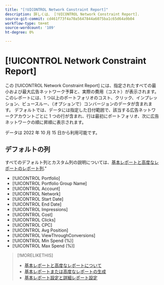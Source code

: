 ```yaml
---
title: "[!UICONTROL Network Constraint Report]"
description: 詳しくは、 [!UICONTROL Network Constraint Report].
source-git-commit: cd461f73f4a70a5647844a6075ba1c65d64a9b04
workflow-type: tm+mt
source-wordcount: '109'
ht-degree: 0%

---
```


# [!UICONTROL Network Constraint Report]

この [!UICONTROL Network Constraint Report] には、指定されたすべての最小および最大広告ネットワーク予算と、実際の費用（コスト）が表示されます。 このレポートには、1 つ以上のポートフォリオのコスト、クリック、インプレッション、ビュースルー、（オプションで）コンバージョンのデータが含まれます。 デフォルトでは、データには指定した日付範囲で、該当する広告ネットワークアカウントごとに 1 つの行が含まれ、行は最初にポートフォリオ、次に広告ネットワークの順に昇順に表示されます。

データは 2022 年 10 月 15 日から利用可能です。<!-- [Later: You can view data for the previous NN days.] -->

## デフォルトの列

すべてのデフォルト列とカスタム列の説明については、[基本レポートと高度なレポートのレポート列](basic-advanced-report-columns.md).&quot;

* [!UICONTROL Portfolio]
* [!UICONTROL Portfolio Group Name]
* [!UICONTROL Account]
* [!UICONTROL Network]
* [!UICONTROL Start Date]
* [!UICONTROL End Date]
* [!UICONTROL Impressions]
* [!UICONTROL Cost]
* [!UICONTROL Clicks]
* [!UICONTROL CPC]
* [!UICONTROL Avg Position]
* [!UICONTROL ViewThroughConversions]
* [!UICONTROL Min Spend (%)]
* [!UICONTROL Max Spend (%)]

>[!MORELIKETHIS]
>
>* [基本レポートと高度なレポートについて](basic-advanced-report-about.md)
>* [基本レポートまたは高度なレポートの生成](basic-advanced-report-generate.md)
>* [基本レポート設定と詳細レポート設定](basic-advanced-report-settings.md)

